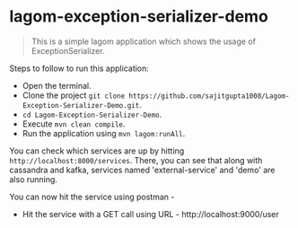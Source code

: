 # lagom-exception-serializer-demo

> This is a simple lagom application which shows the usage of ExceptionSerializer.

Steps to follow to run this application:

- Open the terminal.
- Clone the project ```git clone https://github.com/sajitgupta1008/Lagom-Exception-Serializer-Demo.git```.
- ```cd Lagom-Exception-Serializer-Demo```.
- Execute ```mvn clean compile```.
- Run the application using ```mvn lagom:runAll```.

You can check which services are up by hitting ```http://localhost:8000/services```. There, you can see that along with cassandra and kafka, services named 'external-service' and 'demo' are also running.

You can now hit the service using postman -
- Hit the service with a GET call using URL - http://localhost:9000/user

